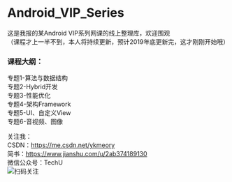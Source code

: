 # Android_VIP_Series
这是我报的某Android VIP系列网课的线上整理库，欢迎围观
</br>（课程才上一半不到，本人将持续更新，预计2019年底更新完，这才刚刚开始哦）

### 课程大纲：</br>
专题1-算法与数据结构</br>
专题2-Hybrid开发</br>
专题3-性能优化</br>
专题4-架构Framework</br>
专题5-UI、自定义View</br>
专题6-音视频、图像</br>


关注我：</br>
CSDN：https://me.csdn.net/ykmeory</br>
简书：https://www.jianshu.com/u/2ab374189130</br>
微信公众号：TechU</br>
![](https://github.com/ykayyoo/Android_VIP_Series/blob/master/%E5%85%B3%E4%BA%8E%E6%88%91/Logo.png "扫码关注")</br>

